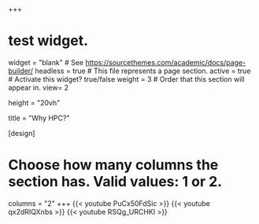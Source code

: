 +++
# test widget.
widget = "blank"  # See https://sourcethemes.com/academic/docs/page-builder/
headless = true  # This file represents a page section.
active = true  # Activate this widget? true/false
weight = 3  # Order that this section will appear in.
view= 2

height = "20vh"

title = "Why HPC?"

[design]
  # Choose how many columns the section has. Valid values: 1 or 2.
  columns = "2"
+++
{{< youtube PuCx50FdSic >}}
{{< youtube qx2dRIQXnbs >}}
{{< youtube RSQg_URCHKI >}}

